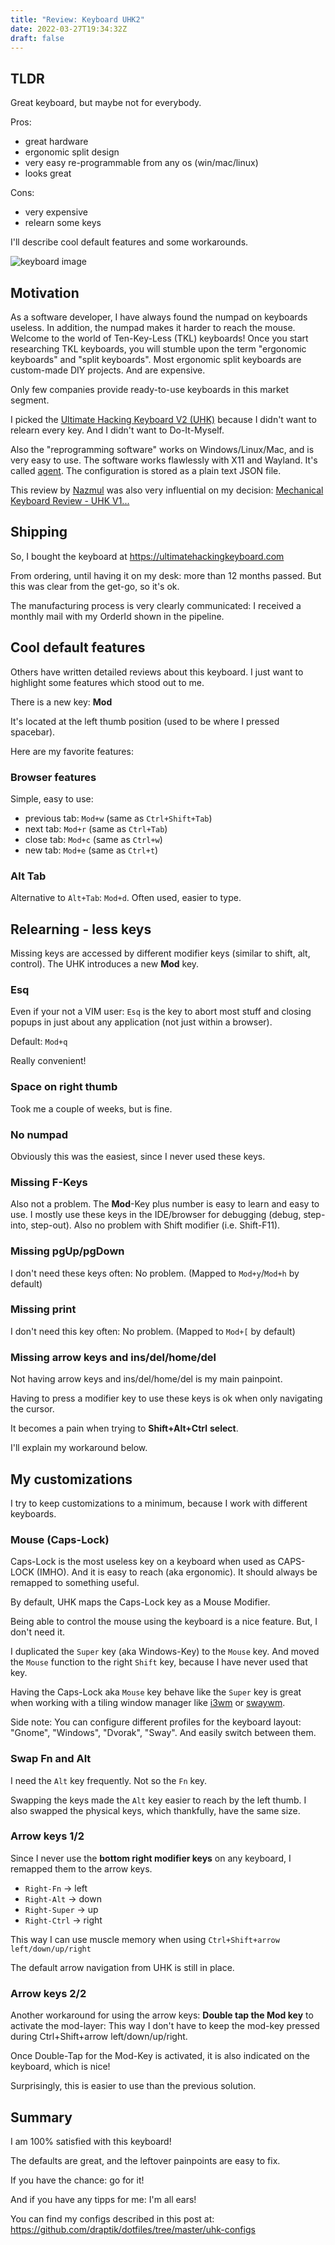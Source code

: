 ```yaml
---
title: "Review: Keyboard UHK2"
date: 2022-03-27T19:34:32Z
draft: false
---
```


## TLDR

Great keyboard, but maybe not for everybody.

Pros:

- great hardware
- ergonomic split design
- very easy re-programmable from any os (win/mac/linux)
- looks great

Cons:

- very expensive
- relearn some keys

I'll describe cool default features and some workarounds.

![keyboard image](/images/posts/uhk2-review/uhk.jpg)

## Motivation

As a software developer, I have always found the numpad on keyboards useless.
In addition, the numpad makes it harder to reach the mouse.
Welcome to the world of Ten-Key-Less (TKL) keyboards!
Once you start researching TKL keyboards, you will stumble upon the term "ergonomic keyboards" and
"split keyboards".
Most ergonomic split keyboards are custom-made DIY projects. And are expensive.

Only few companies provide ready-to-use keyboards in this market segment.

I picked the [Ultimate Hacking Keyboard V2 (UHK)](https://ultimatehackingkeyboard.com/) because 
I didn't want to relearn every key. And I didn't want to Do-It-Myself.

Also the "reprogramming software" works on Windows/Linux/Mac, and is
very easy to use. The software works flawlessly with X11 and
Wayland. It's called
[agent](https://github.com/UltimateHackingKeyboard/agent). The
configuration is stored as a plain text JSON file.

This review by [Nazmul](https://developerlife.com/about-me/) was also very influential on my decision: 
[Mechanical Keyboard Review - UHK V1...](https://developerlife.com/2021/03/09/mechanical-keyboard-review/)

## Shipping

So, I bought the keyboard at https://ultimatehackingkeyboard.com

From ordering, until having it on my desk: more than 12 months
passed. But this was clear from the get-go, so it's ok.

The manufacturing process is very clearly communicated: I received a monthly mail with my OrderId shown in the pipeline.

## Cool default features

Others have written detailed reviews about this keyboard. I just want to highlight some features which stood out to me.

There is a new key: **Mod**

It's located at the left thumb position (used to be where I pressed spacebar).

Here are my favorite features:

### Browser features

Simple, easy to use:

- previous tab: `Mod+w` (same as `Ctrl+Shift+Tab`)
- next tab: `Mod+r` (same as `Ctrl+Tab`)
- close tab: `Mod+c` (same as `Ctrl+w`)
- new tab: `Mod+e` (same as `Ctrl+t`)

### Alt Tab

Alternative to `Alt+Tab`: `Mod+d`. Often used, easier to type.

## Relearning - less keys

Missing keys are accessed by different modifier keys (similar to shift, alt, control).
The UHK introduces a new **Mod** key.

### Esq

Even if your not a VIM user: `Esq` is the key to abort most stuff and closing popups in just about any
application (not just within a browser).

Default: `Mod+q`

Really convenient!

### Space on right thumb

Took me a couple of weeks, but is fine.

### No numpad

Obviously this was the easiest, since I never used these keys.

### Missing F-Keys

Also not a problem. The **Mod**-Key plus number is easy to learn and easy to use.
I mostly use these keys in the IDE/browser for debugging (debug, step-into, step-out).
Also no problem with Shift modifier (i.e. Shift-F11).

### Missing pgUp/pgDown

I don't need these keys often: No problem. (Mapped to `Mod+y`/`Mod+h` by default)

### Missing print

I don't need this key often: No problem. (Mapped to `Mod+[` by default)

### Missing arrow keys and ins/del/home/del

Not having arrow keys and ins/del/home/del is my main painpoint.

Having to press a modifier key to use these keys is ok when only navigating the cursor.

It becomes a pain when trying to **Shift+Alt+Ctrl** **select**.

I'll explain my workaround below.

## My customizations

I try to keep customizations to a minimum, because I work with different keyboards.

### Mouse (Caps-Lock)

Caps-Lock is the most useless key on a keyboard when used as CAPS-LOCK (IMHO).
And it is easy to reach (aka ergonomic). 
It should always be remapped to something useful.

By default, UHK maps the Caps-Lock key as a Mouse Modifier.

Being able to control the mouse using the keyboard is a nice feature.
But, I don't need it.

I duplicated the `Super` key (aka Windows-Key) to the `Mouse` key.
And moved the `Mouse` function to the right `Shift` key, because I have never used that key.

Having the Caps-Lock aka `Mouse` key behave like the `Super` key is great when working with a tiling
window manager like [i3wm](https://i3wm.org/) or [swaywm](https://swaywm.org/).

Side note: You can configure different profiles for the keyboard layout: "Gnome", "Windows", "Dvorak", "Sway". 
And easily switch between them.

### Swap Fn and Alt

I need the `Alt` key frequently. Not so the `Fn` key.

Swapping the keys  made the `Alt` key easier to reach by the left thumb. 
I also swapped the physical keys, which thankfully, have the same size.


### Arrow keys 1/2

Since I never use the **bottom right modifier keys** on any keyboard, I remapped them to the arrow keys.

- `Right-Fn` -> left
- `Right-Alt` -> down
- `Right-Super` -> up
- `Right-Ctrl` -> right

This way I can use muscle memory when using `Ctrl+Shift+arrow left/down/up/right`

The default arrow navigation from UHK is still in place.

### Arrow keys 2/2

Another workaround for using the arrow keys: **Double tap the Mod key** to activate the mod-layer: This
way I don't have to keep the mod-key pressed during Ctrl+Shift+arrow left/down/up/right.

Once Double-Tap for the Mod-Key is activated, it is also indicated on the keyboard, which is nice!

Surprisingly, this is easier to use than the previous solution.

## Summary

I am 100% satisfied with this keyboard!

The defaults are great, and the leftover painpoints are easy to fix.

If you have the chance: go for it!

And if you have any tipps for me: I'm all ears!

You can find my configs described in this post at:
https://github.com/draptik/dotfiles/tree/master/uhk-configs

